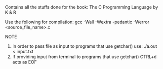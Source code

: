 Contains all the stuffs done for the book:
The C Programming Language by K & R

Use the following for compilation:
gcc -Wall -Wextra -pedantic -Werror <source_file_name>.c

NOTE
1. In order to pass file as input to programs that use getchar() use: ./a.out < input.txt
2. If providing input from terminal to programs that use getchar() CTRL+d acts as EOF 
